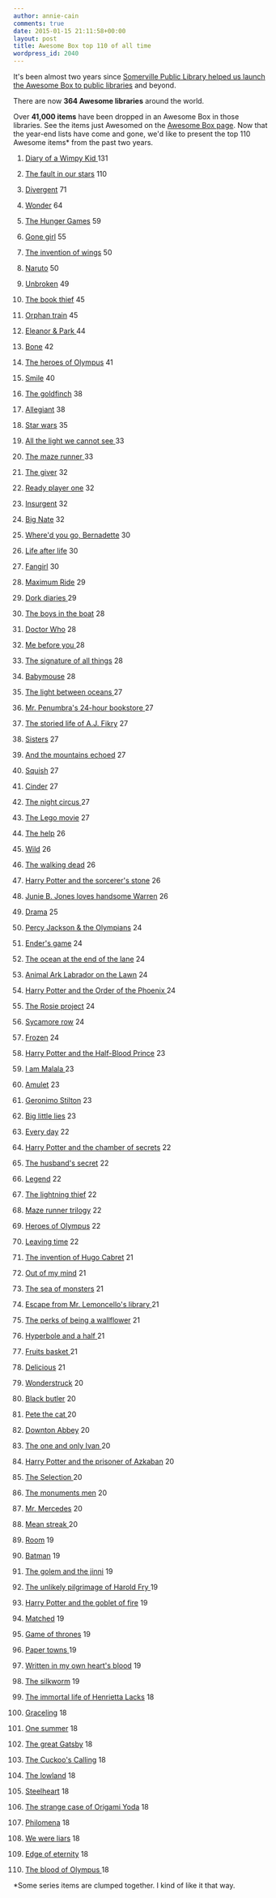 ```yaml
---
author: annie-cain
comments: true
date: 2015-01-15 21:11:58+00:00
layout: post
title: Awesome Box top 110 of all time
wordpress_id: 2040
---
```


It's been almost two years since [Somerville Public Library helped us launch the Awesome Box to public libraries](http://librarylab.law.harvard.edu/blog/2013/02/12/awesome-boxes-at-somerville-public-library/) and beyond.

There are now **364 Awesome libraries** around the world.

Over **41,000 items** have been dropped in an Awesome Box in those libraries.
See the items just Awesomed on the [Awesome Box page](http://awesomebox.io/).
Now that the year-end lists have come and gone, we'd like to present the top 110 Awesome items* from the past two years.

  1. [Diary of a Wimpy Kid ](http://www.worldcat.org/search?q=ti%3Adiary+of+a+wimpy+kid) 131

  2. [The fault in our stars](http://www.worldcat.org/search?q=ti%3Afault+in+our+stars) 110

  3. [Divergent](http://www.worldcat.org/search?q=ti%3Adivergent) 71

  4. [Wonder](http://www.worldcat.org/title/wonder/oclc/726819876) 64

  5. [The Hunger Games](http://www.worldcat.org/search?q=ti%3Ahunger+games) 59

  6. [Gone girl](http://www.worldcat.org/title/gone-girl-a-novel/oclc/753624684) 55

  7. [The invention of wings](http://www.worldcat.org/title/invention-of-wings/oclc/849719161) 50

  8. [Naruto](http://www.worldcat.org/search?q=ti%3Anaruto) 50

  9. [Unbroken](http://www.worldcat.org/title/unbroken/oclc/660519036) 49

  10. [The book thief](http://www.worldcat.org/search?q=ti%3Abook+thief) 45

  11. [Orphan train](http://www.worldcat.org/title/orphan-train-a-novel/oclc/795757353) 45

  12. [Eleanor & Park ](http://www.worldcat.org/title/eleanor-park/oclc/819860760)44

  13. [Bone](http://www.worldcat.org/search?q=ti%3Abone+au%3Asmith) 42

  14. [The heroes of Olympus](http://www.worldcat.org/search?q=ti%3Aheroes+of+olympus) 41

  15. [Smile](http://www.worldcat.org/title/smile/oclc/289095899) 40

  16. [The goldfinch](http://www.worldcat.org/title/goldfinch/oclc/855491725) 38

  17. [Allegiant](http://www.worldcat.org/title/allegiant/oclc/855550266) 38

  18. [Star wars](http://www.worldcat.org/search?q=ti%3Astar+wars&fq=x0%3Abook) 35

  19. [All the light we cannot see ](http://www.worldcat.org/title/all-the-light-we-cannot-see-a-novel/oclc/852226410)33

  20. [The maze runner ](http://www.worldcat.org/search?q=ti%3Amaze+runner)33

  21. [The giver](http://www.worldcat.org/search?q=ti%3Agiver) 32

  22. [Ready player one](http://www.worldcat.org/title/ready-player-one/oclc/687652381) 32

  23. [Insurgent](http://www.worldcat.org/title/insurgent/oclc/774601034) 32

  24. [Big Nate](http://www.worldcat.org/search?q=ti%3Abig+nate) 32

  25. [Where'd you go, Bernadette](http://www.worldcat.org/title/whered-you-go-bernadette-a-novel/oclc/756585911) 30

  26. [Life after life](http://www.worldcat.org/title/life-after-life-a-novel/oclc/806015209) 30

  27. [Fangirl](http://www.worldcat.org/title/fangirl/oclc/827256917) 30

  28. [Maximum Ride](http://www.worldcat.org/search?q=ti%3Amaximum+ride) 29

  29. [Dork diaries ](http://www.worldcat.org/search?q=ti%3Adork+diaries)29

  30. [The boys in the boat](http://www.worldcat.org/title/boys-in-the-boat-nine-americans-and-their-epic-quest-for-gold-at-the-1936-berlin-olympics/oclc/818953760) 28

  31. [Doctor Who](http://www.worldcat.org/search?q=ti%3Adoctor+who) 28

  32. [Me before you ](http://www.worldcat.org/title/me-before-you/oclc/795176171)28

  33. [The signature of all things](http://www.worldcat.org/title/signature-of-all-things/oclc/829451549) 28

  34. [Babymouse](http://www.worldcat.org/search?q=ti%3Ababymouse) 28

  35. [The light between oceans ](http://www.worldcat.org/title/light-between-oceans-a-novel/oclc/760977596)27

  36. [Mr. Penumbra's 24-hour bookstore ](http://www.worldcat.org/title/mr-penumbras-24-hour-bookstore/oclc/778422009)27

  37. [The storied life of A.J. Fikry](http://www.worldcat.org/title/storied-life-of-aj-fikry-a-novel/oclc/855583286) 27

  38. [Sisters](http://www.worldcat.org/title/sisters/oclc/838195744) 27

  39. [And the mountains echoed](http://www.worldcat.org/title/and-the-mountains-echoed/oclc/829999614) 27

  40. [Squish](http://www.worldcat.org/search?q=squish) 27

  41. [Cinder](http://www.worldcat.org/title/cinder/oclc/714726042) 27

  42. [The night circus ](http://www.worldcat.org/title/night-circus-a-novel/oclc/691204158)27

  43. [The Lego movie](http://www.worldcat.org/title/lego-movie/oclc/879220204) 27

  44. [The help](http://www.worldcat.org/search?q=ti%3Ahelp+au%3Astockett) 26

  45. [Wild](http://www.worldcat.org/title/wild-from-lost-to-found-on-the-pacific-crest-trail/oclc/745979737) 26

  46. [The walking dead](http://www.worldcat.org/search?q=ti%3Awalking+dead) 26

  47. [Harry Potter and the sorcerer's stone](http://www.worldcat.org/search?q=ti%3AHarry+Potter+and+the+sorcerer%27s+stone) 26

  48. [Junie B. Jones loves handsome Warren](http://www.worldcat.org/title/junie-b-jones-loves-handsome-warren/oclc/34190748) 26

  49. [Drama](http://www.worldcat.org/title/drama/oclc/767824903) 25

  50. [Percy Jackson & the Olympians](http://www.worldcat.org/search?q=ti%3APercy+Jackson+%26+the+Olympians) 24

  51. [Ender's game](http://www.worldcat.org/search?q=ti%3Aender%27s+game) 24

  52. [The ocean at the end of the lane](http://www.worldcat.org/title/ocean-at-the-end-of-the-lane/oclc/813286810) 24

  53. [Animal Ark Labrador on the Lawn](http://www.worldcat.org/title/labrador-on-the-lawn/oclc/63173129) 24

  54. [Harry Potter and the Order of the Phoenix ](http://www.worldcat.org/search?q=ti%3AHarry+Potter+and+the+Order+of+the+Phoenix)24

  55. [The Rosie project](http://www.worldcat.org/title/rosie-project-a-novel/oclc/828682421) 24

  56. [Sycamore row](http://www.worldcat.org/title/sycamore-row/oclc/844752219) 24

  57. [Frozen](http://www.worldcat.org/title/frozen/oclc/865779460) 24

  58. [Harry Potter and the Half-Blood Prince](http://www.worldcat.org/search?q=ti%3AHarry+Potter+and+the+Half-Blood+Prince) 23

  59. [I am Malala ](http://www.worldcat.org/title/i-am-malala-the-girl-who-stood-up-for-education-and-was-shot-by-the-taliban/oclc/842111966)23

  60. [Amulet](http://www.worldcat.org/search?q=ti%3Aamulet+au%3Akibuishi) 23

  61. [Geronimo Stilton](http://www.worldcat.org/search?q=ti%3AGeronimo+Stilton) 23

  62. [Big little lies](http://www.worldcat.org/title/big-little-lies/oclc/881453612) 23

  63. [Every day](http://www.worldcat.org/title/every-day/oclc/769424408) 22

  64. [Harry Potter and the chamber of secrets](http://www.worldcat.org/search?q=ti%3AHarry+Potter+and+the+chamber+of+secrets) 22

  65. [The husband's secret](http://www.worldcat.org/title/husbands-secret/oclc/835611284) 22

  66. [Legend](http://www.worldcat.org/title/legend/oclc/703209165) 22

  67. [The lightning thief](http://www.worldcat.org/title/lightening-thief/oclc/733864730) 22

  68. [Maze runner trilogy](http://www.worldcat.org/title/maze-runner-trilogy/oclc/865095331) 22

  69. [Heroes of Olympus](http://www.worldcat.org/search?q=ti%3AHeroes+of+Olympus) 22

  70. [Leaving time](http://www.worldcat.org/title/leaving-time-a-novel/oclc/884139270) 22

  71. [The invention of Hugo Cabret](http://www.worldcat.org/title/invention-of-hugo-cabret-a-novel-in-words-and-pictures/oclc/67383288) 21

  72. [Out of my mind](http://www.worldcat.org/title/out-of-my-mind/oclc/401713291) 21

  73. [The sea of monsters](http://www.worldcat.org/search?q=ti%3Asea+of+monsters) 21

  74. [Escape from Mr. Lemoncello's library ](http://www.worldcat.org/title/escape-from-mr-lemoncellos-library/oclc/823294419)21

  75. [The perks of being a wallflower](http://www.worldcat.org/search?q=ti%3Aperks+of+being+a+wallflower) 21

  76. [Hyperbole and a half ](http://www.worldcat.org/title/hyperbole-and-a-half-unfortunate-situations-flawed-coping-mechanisms-mayhem-and-other-things-that-happened/oclc/866857550)21

  77. [Fruits basket ](http://www.worldcat.org/search?q=ti%3Afruits+basket)21

  78. [Delicious](http://www.worldcat.org/title/delicious-a-novel/oclc/851753993) 21

  79. [Wonderstruck](http://www.worldcat.org/title/wonderstruck/oclc/758947918) 20

  80. [Black butler](http://www.worldcat.org/search?q=ti%3Ablack+butler) 20

  81. [Pete the cat ](http://www.worldcat.org/search?q=ti%3Apete+the+cat)20

  82. [Downton Abbey](http://www.worldcat.org/search?q=ti%3Adownton+abbey) 20

  83. [The one and only Ivan ](http://www.worldcat.org/title/one-and-only-ivan/oclc/719673349)20

  84. [Harry Potter and the prisoner of Azkaban](http://www.worldcat.org/search?q=ti%3AHarry+Potter+and+the+prisoner+of+Azkaban) 20

  85. [The Selection ](http://www.worldcat.org/title/selection/oclc/757484481)20

  86. [The monuments men](http://www.worldcat.org/search?q=ti%3Amonuments+men) 20

  87. [Mr. Mercedes](http://www.worldcat.org/title/mr-mercedes-a-novel/oclc/865452311) 20

  88. [Mean streak ](http://www.worldcat.org/title/mean-streak/oclc/868040429)20

  89. [Room](http://www.worldcat.org/title/room-a-novel/oclc/542263633) 19

  90. [Batman](http://www.worldcat.org/search?q=ti%3Abatman&fq=x0%3Abook) 19

  91. [The golem and the jinni](http://www.worldcat.org/title/golem-and-the-jinni-a-novel/oclc/837425212) 19

  92. [The unlikely pilgrimage of Harold Fry ](http://www.worldcat.org/title/unlikely-pilgrimage-of-harold-fry-a-novel/oclc/768799551)19

  93. [Harry Potter and the goblet of fire](http://www.worldcat.org/search?q=ti%3AHarry+Potter+and+the+goblet+of+fire) 19

  94. [Matched](http://www.worldcat.org/title/matched/oclc/657642860) 19

  95. [Game of thrones](http://www.worldcat.org/search?q=ti%3Agame+of+thrones) 19

  96. [Paper towns ](http://www.worldcat.org/title/paper-towns/oclc/202483793)19

  97. [Written in my own heart's blood](http://www.worldcat.org/title/written-in-my-own-hearts-blood-a-novel/oclc/863801651) 19

  98. [The silkworm](http://www.worldcat.org/title/silkworm/oclc/870782382) 19

  99. [The immortal life of Henrietta Lacks](http://www.worldcat.org/title/immortal-life-of-henrietta-lacks/oclc/326529053) 18

  100. [Graceling](http://www.worldcat.org/title/graceling/oclc/185123364) 18

  101. [One summer](http://www.worldcat.org/title/one-summer-america-1927/oclc/841198242) 18

  102. [The great Gatsby](http://www.worldcat.org/search?q=ti%3Agreat+gatsby) 18

  103. [The Cuckoo's Calling](http://www.worldcat.org/title/cuckoos-calling/oclc/819383765) 18

  104. [The lowland](http://www.worldcat.org/title/lowland-a-novel/oclc/822559917) 18

  105. [Steelheart](http://www.worldcat.org/title/steelheart/oclc/822028608) 18

  106. [The strange case of Origami Yoda](http://www.worldcat.org/title/strange-case-of-origami-yoda/oclc/430838790) 18

  107. [Philomena](http://www.worldcat.org/search?q=ti%3APhilomena) 18

  108. [We were liars](http://www.worldcat.org/title/we-were-liars/oclc/863100393) 18

  109. [Edge of eternity](http://www.worldcat.org/title/edge-of-eternity/oclc/860755389) 18

  110. [The blood of Olympus ](http://www.worldcat.org/title/blood-of-olympus/oclc/881318207)18

*Some series items are clumped together. I kind of like it that way.
